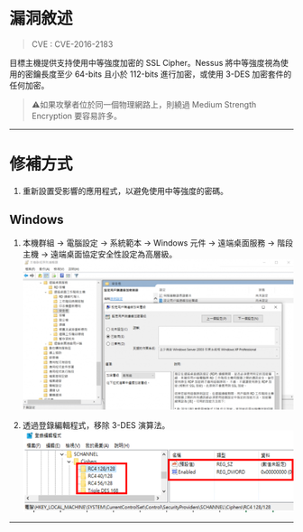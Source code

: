# 漏洞敘述

> CVE : CVE-2016-2183

目標主機提供支持使用中等強度加密的 SSL Cipher。Nessus 將中等強度視為使用的密鑰長度至少 64-bits 且小於 112-bits 進行加密，或使用 3-DES 加密套件的任何加密。

> ⚠️如果攻擊者位於同一個物理網路上，則繞過 Medium Strength Encryption 要容易許多。


---

# 修補方式

1. 重新設置受影響的應用程式，以避免使用中等強度的密碼。

## Windows

1. 本機群組 -> 電腦設定 -> 系統範本 -> Windows 元件 -> 遠端桌面服務 -> 階段主機 -> 遠端桌面協定安全性設定為高層級。
![68c9d774e965b1b55d785307c7adf6bd.png](images/68c9d774e965b1b55d785307c7adf6bd.png)

2. 透過登錄編輯程式，移除 3-DES 演算法。
![e9235708986935f6054b22519809f342.png](images/e9235708986935f6054b22519809f342.png)


---
